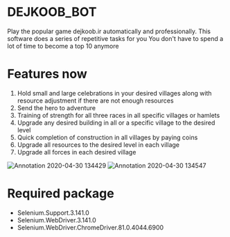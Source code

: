 # DEJKOOB_BOT
Play the popular game dejkoob.ir automatically and professionally.
This software does a series of repetitive tasks for you
You don't have to spend a lot of time to become a top 10 anymore


# Features now
1. Hold small and large celebrations in your desired villages along with resource adjustment if there are not enough resources
2. Send the hero to adventure
3. Training of strength for all three races in all specific villages or hamlets
4. Upgrade any desired building in all or a specific village to the desired level
5. Quick completion of construction in all villages by paying coins
6. Upgrade all resources to the desired level in each village
7. Upgrade all forces in each desired village


![Annotation 2020-04-30 134429](https://user-images.githubusercontent.com/57312476/80693755-be6bc100-8ae8-11ea-8579-d4a4a09c130f.png)
![Annotation 2020-04-30 134547](https://user-images.githubusercontent.com/57312476/80693880-ee1ac900-8ae8-11ea-8201-a07de797bba1.png)

# Required package
- Selenium.Support.3.141.0
- Selenium.WebDriver.3.141.0
- Selenium.WebDriver.ChromeDriver.81.0.4044.6900

